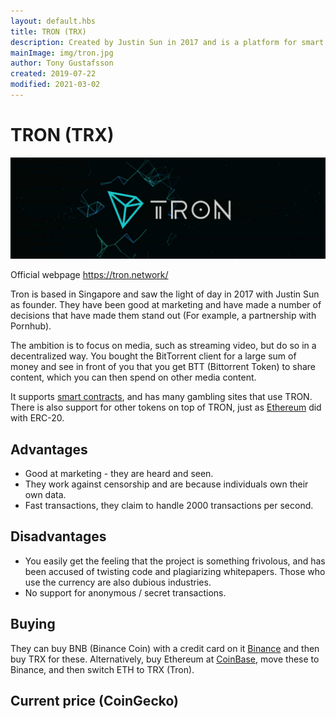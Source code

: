 ```yaml
---
layout: default.hbs
title: TRON (TRX)
description: Created by Justin Sun in 2017 and is a platform for smart contracts that focuses on the media and fighting censorship.
mainImage: img/tron.jpg
author: Tony Gustafsson
created: 2019-07-22
modified: 2021-03-02
---
```


# TRON (TRX)

![Tron](../img/tron.jpg 'Tron')

Official webpage https://tron.network/

Tron is based in Singapore and saw the light of day in 2017 with Justin Sun as founder. They have been good at marketing and have made a number of decisions that have made them stand out (For example, a partnership with Pornhub).

The ambition is to focus on media, such as streaming video, but do so in a decentralized way. You bought the BitTorrent client for a large sum of money and see in front of you that you get BTT (Bittorrent Token) to share content, which you can then spend on other media content.

It supports [smart contracts](/technology/smart-contracts.html), and has many gambling sites that use TRON. There is also support for other tokens on top of TRON, just as [Ethereum](/cryptocurrencies/ethereum.html) did with ERC-20.

## Advantages

-   Good at marketing - they are heard and seen.
-   They work against censorship and are because individuals own their own data.
-   Fast transactions, they claim to handle 2000 transactions per second.

## Disadvantages

-   You easily get the feeling that the project is something frivolous, and has been accused of twisting code and plagiarizing whitepapers. Those who use the currency are also dubious industries.
-   No support for anonymous / secret transactions.

## Buying

They can buy BNB (Binance Coin) with a credit card on it [Binance](https://www.binance.com) and then buy TRX for these. Alternatively, buy Ethereum at [CoinBase](https://www.coinbase.com/), move these to Binance, and then switch ETH to TRX (Tron).

## Current price (CoinGecko)

<script src="https://widgets.coingecko.com/coingecko-coin-ticker-widget.js"></script>

<coingecko-coin-ticker-widget currency="usd" coin-id="tron" locale="en"></coingecko-coin-ticker-widget>
